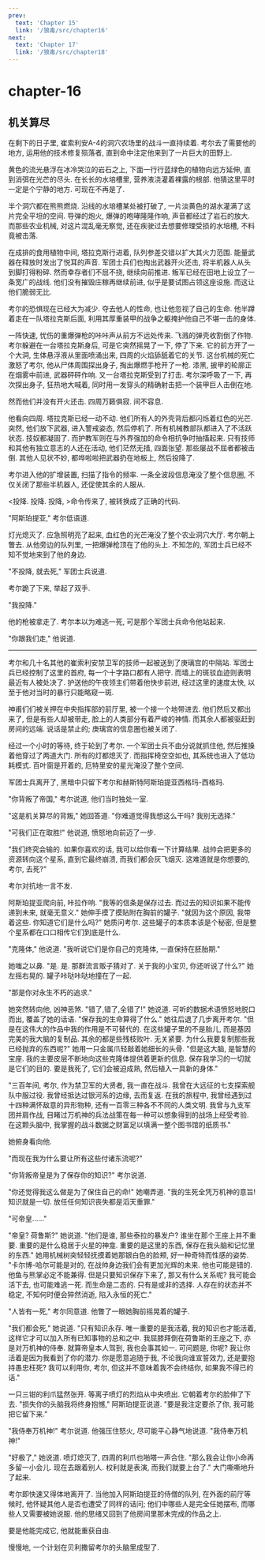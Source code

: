 ```yaml
---
prev:
  text: 'Chapter 15'
  link: '/狼毒/src/chapter16'
next:
  text: 'Chapter 17'
  link: '/狼毒/src/chapter18'
---
```


# chapter-16

## 机关算尽

在剩下的日子里, 崔索利安A-4的洞穴农场里的战斗一直持续着. 考尔去了需要他的地方, 运用他的技术修复殒落者, 直到命中注定他来到了一片巨大的田野上.

黄色的流光悬浮在冰冷哭泣的岩石之上, 下面一行行蓝绿色的植物向远方延伸, 直到消弭在光芒的尽头. 在长长的水培槽里, 营养液浇灌着裸露的根部. 他猜这里平时一定是个宁静的地方. 可现在不再是了.

半个洞穴都在熊熊燃烧. 沿线的水培槽某处被打破了, 一片淡黄色的湖水灌满了这片完全平坦的空间. 导弹的炮火, 爆弹的咆哮隆隆作响, 声音都经过了岩石的放大. 而那些农业机械, 对这片混乱毫无察觉, 还在疾驶过去想要修理受损的水培槽, 不料竟被击落.

在成排的食用植物中间, 塔拉克斯行进着, 队列参差交错以扩大其火力范围. 能量武器在释放时发出了悦耳的声音. 军团士兵们也掏出武器开火还击, 将半机器人从头到脚打得粉碎. 然而幸存者们不屈不挠, 继续向前推进. 叛军已经在田地上设立了一条宽广的战线. 他们没有摧毁庄稼再继续前进, 似乎是要试图占领这座设施. 而这让他们脆弱无比.

考尔的恐惧现在已经大为减少. 夺去他人的性命, 也让他忽视了自己的生命. 他半蹲着走在一队塔拉克斯后面, 利用其厚重装甲的战争之躯掩护他自己不堪一击的身体.

一阵快速, 忧伤的重爆弹枪的咔咔声从前方不远处传来. 飞溅的弹壳收割倒了作物. 考尔躲避在一台塔拉克斯身后, 可是它突然摇晃了一下, 停了下来. 它的前方开了一个大洞, 生体悬浮液从里面喷涌出来, 四周的火焰舔舐着它的关节. 这台机械的死亡激怒了考尔, 他从尸体周围探出身子, 掏出爆燃手枪开了一枪. 漆黑, 披甲的轮廓正在烟雾中前进, 武器砰砰作响. 又一台塔拉克斯受到了打击. 考尔深呼吸了一下, 再次探出身子, 狂热地大喊着, 同时用一发穿头的精确射击把一个装甲巨人击倒在地.

然而他们并没有开火还击. 四周万籁俱寂. 间不容息.

他看向四周. 塔拉克斯已经一动不动. 他们所有人的外壳背后都闪烁着红色的光芒. 突然, 他们放下武器, 进入警戒姿态, 然后停机了. 所有机械教部队都进入了不活跃状态. 技奴都凝固了. 而护教军则在与外界强加的命令相抗争时抽搐起来. 只有技师和其他有独立意志的人还在活动, 他们茫然无措, 四面张望. 那些屡战不屈者都被击倒. 其他人见状不妙, 都哗啦啦把武器扔在地板上, 然后投降了.

考尔进入他的扩增装置, 扫描了指令的频率. 一条全波段信息淹没了整个信息圈, 不仅关闭了那些半机器人, 还促使其余的人服从.

<投降. 投降. 投降, >命令传来了, 被转换成了正确的代码.

"阿斯珀提亚," 考尔低语道.

灯光熄灭了. 应急照明亮了起来, 血红色的光芒淹没了整个农业洞穴大厅. 考尔朝上瞥去. 从他旁边的队列里, 一把爆弹枪顶在了他的头上. 不知怎的, 军团士兵已经不知不觉地来到了他的身边.

"不投降, 就去死," 军团士兵说道.

考尔跪了下来, 举起了双手.

"我投降."

他的枪被拿走了. 考尔本以为难逃一死, 可是那个军团士兵命令他站起来.

"你跟我们走," 他说道.

--------

考尔和几十名其他的崔索利安禁卫军的技师一起被送到了庚璃宫的中隔站. 军团士兵已经控制了这里的首府, 每一个十字路口都有人把守. 而墙上的斑驳血迹则表明最近有人被处决了. 护送他的午夜领主们带着他快步前进, 经过这里的速度太快, 以至于他对当时的暴行只能略窥一斑.

神甫们们被关押在中央指挥部的前厅里, 被一个接一个地带进去. 他们然后又都出来了, 但是有些人却被带走, 脸上的人类部分有着严峻的神情. 而其余人都被驱赶到房间的远端. 说话是禁止的; 庚璃宫的信息圈也被关闭了.

经过一个小时的等待, 终于轮到了考尔. 一个军团士兵不由分说就抓住他, 然后推搡着他穿过了两道大门. 所有的灯都熄灭了. 而指挥椅空空如也, 其系统也进入了低功耗模式. 百叶窗是开着的, 厄特里安的星光淹没了整个空间.

军团士兵离开了, 黑暗中只留下考尔和赫斯特阿斯珀提亚西格玛-西格玛.

"你背叛了帝国," 考尔说道, 他们当时独处一室.

"这是机关算尽的背叛," 她回答道. "你难道觉得我想这么干吗? 我别无选择."

"可我们正在取胜!" 他说道, 愤怒地向前迈了一步.

"我们终究会输的. 如果你喜欢的话, 我可以给你看一下计算结果. 战帅会把更多的资源转向这个星系, 直到它最终崩溃, 而我们都会灰飞烟灭. 这难道就是你想要的, 考尔, 去死?"

考尔对抗地一言不发.

阿斯珀提亚爬向前, 咔拉作响. "我等的信条是保存过去. 而过去的知识如果不能传递到未来, 就毫无意义." 她伸手摸了摸贴附在胸前的罐子. "就因为这个原因, 我带着这些. 你知道它们是什么吗?" 她质问考尔. 这些罐子的本质本该是个秘密, 但是整个星系都在口口相传它们到底是什么.

"克隆体," 他说道. "我听说它们是你自己的克隆体, 一直保持在胚胎期."

她嗤之以鼻. "是. 是. 那群流言贩子猜对了. 关于我的小宝贝, 你还听说了什么?" 她左摇右晃的. 罐子咔哒咔哒地撞在了一起.

"那是你对永生不朽的追求."

她突然转向他, 凶神恶煞. "错了,错了,全错了!" 她说道. 可听的数据术语愤怒地脱口而出, 覆盖了她的话语. "保存我的生命算得了什么." 她往后退了几步离开考尔. "但是在这伟大的作品中我的作用是不可替代的. 在这些罐子里的不是胎儿, 而是基因完美的我大脑的复制品. 其余的都是些残枝败叶. 无关紧要. 为什么我要复制那些我已经抛弃的东西呢?" 她用一只金属爪轻敲着她细长的头骨. "但是这大脑, 是智慧的宝座. 我的主要皮层不断地向这些克隆体提供着更新的信息. 保存我学习的一切就是它们的目的. 要是我死了, 它们会被迫成熟, 然后植入一具新的身体."

"三百年间, 考尔, 作为禁卫军的大贤者, 我一直在战斗. 我曾在大远征的七支探索舰队中服过役. 我曾经抵达过银河系的边缘, 去而复返. 在我的旅程中, 我曾经遇到过十四种满怀敌意的异形物种, 还有一百零三种各不不同的人类文明. 我曾与九支军团并肩作战, 目睹过万机神的兵法战策在每一种可以想象得到的战场上经受考验. 在这颗头脑中, 我掌握的战斗数据之财富足以填满一整个图书馆的纸质书."

她俯身看向他.

"而现在我为什么要让所有这些付诸东流呢?"

"你背叛帝皇是为了保存你的知识?" 考尔说道.

"你还觉得我这么做是为了保住自己的命!" 她嘲弄道. "我的生死全凭万机神的意旨! 知识就是一切. 放任任何知识丧失都是滔天重罪."

"可帝皇……"

"帝皇? 荷鲁斯?" 她说道. "他们是谁, 那些泰拉的暴发户? 谁坐在那个王座上并不重要. 重要的是什么稳居于火星的神龛. 重要的是这里的东西, 保存在我头脑和记忆里的东西." 她用机械树突轻轻抚摸着她那银白色的脸颊, 好一种奇特而性感的姿势. "卡尔博-哈尔可能是对的, 在战帅身边我们会有更加光辉的未来. 他也可能是错的. 他鱼与熊掌必定不能兼得. 但是只要知识保存下来了, 那又有什么关系呢? 我可能会活下去, 也可能难逃一死. 而生命是二态的. 只有是或非的选择. 人存在的状态并不稳定, 不知何时便会猝然消逝, 陷入永恒的死亡."

"人皆有一死," 考尔同意道. 他瞥了一眼她胸前摇晃着的罐子.

"我们都会死," 她说道. "只有知识永存. 唯一重要的是我活着, 我的知识也才能活着, 这样它才可以加入所有已知事物的总和之中. 我屈膝拜倒在荷鲁斯的王座之下, 亦是对万机神的侍奉. 就算帝皇本人驾到, 我也会事其如一. 可问题是, 你呢? 我让你活着是因为我看到了你的潜力. 你是愿意追随于我, 不论我向谁宣誓效力, 还是要抱持愚忠枉死? 我可以利用你, 考尔, 但这并不意味着我不会终结你, 如果我不得已的话."

一只三钳的利爪猛然张开. 等离子喷灯的烈焰从中央喷出. 它朝着考尔的脸伸了下去. "损失你的头脑我将终身抱憾," 阿斯珀提亚说道. "要是我注定要杀了你, 我可能把它留下来."

"我侍奉万机神!" 考尔说道. 他强压住怒火, 尽可能平心静气地说道. "我侍奉万机神!"

"好极了," 她说道. 喷灯熄灭了, 四周的利爪也啪嗒一声合住. "那么我会让你小命再多留一小会儿. 现在去跟着别人. 权利就是表演, 而我们就要上台了." 大门嘶嘶地升了起来.

考尔即快速又得体地离开了. 当他加入阿斯珀提亚的侍僧的队列, 在外面的前厅等候时, 他怀疑其他人是否也遭受了同样的诘问; 他们中哪些人是完全任她摆布, 而哪些人又需要被她说服. 他的思绪又回到了他房间里那未完成的作品之上.

要是他能完成它, 他就能重获自由.

慢慢地, 一个计划在贝利撒留考尔的头脑里成型了.
